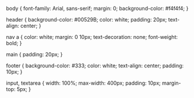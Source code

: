 body {
  font-family: Arial, sans-serif;
  margin: 0;
  background-color: #f4f4f4;
}

header {
  background-color: #00529B;
  color: white;
  padding: 20px;
  text-align: center;
}

nav a {
  color: white;
  margin: 0 10px;
  text-decoration: none;
  font-weight: bold;
}

main {
  padding: 20px;
}

footer {
  background-color: #333;
  color: white;
  text-align: center;
  padding: 10px;
}

input, textarea {
  width: 100%;
  max-width: 400px;
  padding: 10px;
  margin-top: 5px;
}
